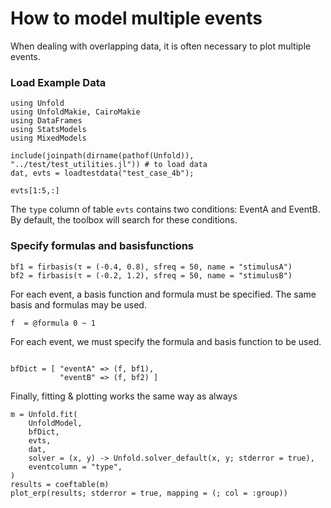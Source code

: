 # How to model multiple events

When dealing with overlapping data, it is often necessary to plot multiple events.

### Load Example Data
```@example main
using Unfold
using UnfoldMakie, CairoMakie
using DataFrames
using StatsModels
using MixedModels

include(joinpath(dirname(pathof(Unfold)), "../test/test_utilities.jl")) # to load data
dat, evts = loadtestdata("test_case_4b");

evts[1:5,:]
```
The `type` column of table `evts` contains two conditions: EventA and EventB. By default, the toolbox will search for these conditions.

### Specify formulas and basisfunctions

```@example main
bf1 = firbasis(τ = (-0.4, 0.8), sfreq = 50, name = "stimulusA")
bf2 = firbasis(τ = (-0.2, 1.2), sfreq = 50, name = "stimulusB")
```
For each event, a basis function and formula must be specified. The same basis and formulas may be used.
```@example main
f  = @formula 0 ~ 1
```

For each event, we must specify the formula and basis function to be used. 
```@example main

bfDict = [ "eventA" => (f, bf1),
           "eventB" => (f, bf2) ]
```

Finally, fitting & plotting works the same way as always

```@example main
m = Unfold.fit(
    UnfoldModel,
    bfDict,
    evts,
    dat,
    solver = (x, y) -> Unfold.solver_default(x, y; stderror = true),
    eventcolumn = "type",
)
results = coeftable(m)
plot_erp(results; stderror = true, mapping = (; col = :group))
``` 
